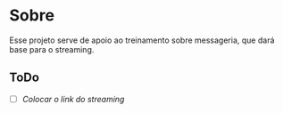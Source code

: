 # Sobre

Esse projeto serve de apoio ao treinamento sobre messageria, que dará base para o streaming. 

## ToDo

- [ ] _Colocar o link do streaming_
